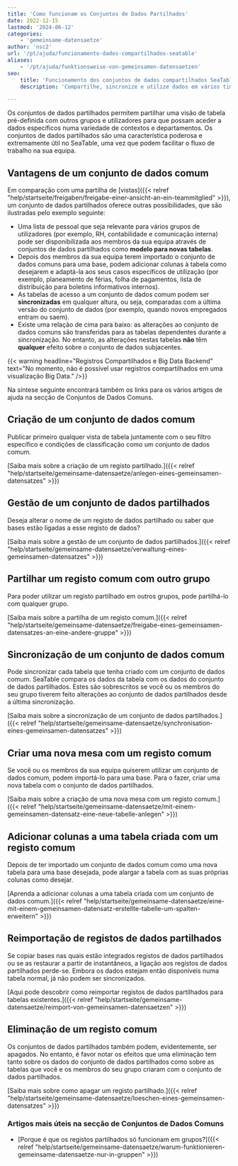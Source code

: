 ```yaml
---
title: 'Como funcionam os Conjuntos de Dados Partilhados'
date: 2022-12-15
lastmod: '2024-06-12'
categories:
    - 'gemeinsame-datensaetze'
author: 'nsc2'
url: '/pt/ajuda/funcionamento-dados-compartilhados-seatable'
aliases:
    - '/pt/ajuda/funktionsweise-von-gemeinsamen-datensaetzen'
seo:
    title: 'Funcionamento dos conjuntos de dados compartilhados SeaTable'
    description: 'Compartilhe, sincronize e utilize dados em vários times. Entenda as vantagens e modos de operação dos conjuntos de dados compartilhados.'

---
```


Os conjuntos de dados partilhados permitem partilhar uma visão de tabela pré-definida com outros grupos e utilizadores para que possam aceder a dados específicos numa variedade de contextos e departamentos. Os conjuntos de dados partilhados são uma característica poderosa e extremamente útil no SeaTable, uma vez que podem facilitar o fluxo de trabalho na sua equipa.

## Vantagens de um conjunto de dados comum

Em comparação com uma partilha de [vistas]({{< relref "help/startseite/freigaben/freigabe-einer-ansicht-an-ein-teammitglied" >}}), um conjunto de dados partilhados oferece outras possibilidades, que são ilustradas pelo exemplo seguinte:

- Uma lista de pessoal que seja relevante para vários grupos de utilizadores (por exemplo, RH, contabilidade e comunicação interna) pode ser disponibilizada aos membros da sua equipa através de conjuntos de dados partilhados como **modelo para novas tabelas**.
- Depois dos membros da sua equipa terem importado o conjunto de dados comuns para uma base, podem adicionar colunas à tabela como desejarem e adaptá-la aos seus casos específicos de utilização (por exemplo, planeamento de férias, folha de pagamentos, lista de distribuição para boletins informativos internos).
- As tabelas de acesso a um conjunto de dados comum podem ser **sincronizadas** em qualquer altura, ou seja, comparadas com a última versão do conjunto de dados (por exemplo, quando novos empregados entram ou saem).
- Existe uma relação de cima para baixo: as alterações ao conjunto de dados comuns são transferidas para as tabelas dependentes durante a sincronização. No entanto, as alterações nestas tabelas **não** têm **qualquer** efeito sobre o conjunto de dados subjacentes.

{{< warning headline="Registros Compartilhados e Big Data Backend" text="No momento, não é possível usar registros compartilhados em uma visualização Big Data." />}}

Na síntese seguinte encontrará também os links para os vários artigos de ajuda na secção de Conjuntos de Dados Comuns.

## Criação de um conjunto de dados comum

Publicar primeiro qualquer vista de tabela juntamente com o seu filtro específico e condições de classificação como um conjunto de dados comum.

[Saiba mais sobre a criação de um registo partilhado.]({{< relref "help/startseite/gemeinsame-datensaetze/anlegen-eines-gemeinsamen-datensatzes" >}})

## Gestão de um conjunto de dados partilhados

Deseja alterar o nome de um registo de dados partilhado ou saber que bases estão ligadas a esse registo de dados?

[Saiba mais sobre a gestão de um conjunto de dados partilhados.]({{< relref "help/startseite/gemeinsame-datensaetze/verwaltung-eines-gemeinsamen-datensatzes" >}})

## Partilhar um registo comum com outro grupo

Para poder utilizar um registo partilhado em outros grupos, pode partilhá-lo com qualquer grupo.

[Saiba mais sobre a partilha de um registo comum.]({{< relref "help/startseite/gemeinsame-datensaetze/freigabe-eines-gemeinsamen-datensatzes-an-eine-andere-gruppe" >}})

## Sincronização de um conjunto de dados comum

Pode sincronizar cada tabela que tenha criado com um conjunto de dados comum. SeaTable compara os dados da tabela com os dados do conjunto de dados partilhados. Estes são sobrescritos se você ou os membros do seu grupo tiverem feito alterações ao conjunto de dados partilhados desde a última sincronização.

[Saiba mais sobre a sincronização de um conjunto de dados partilhados.]({{< relref "help/startseite/gemeinsame-datensaetze/synchronisation-eines-gemeinsamen-datensatzes" >}})

## Criar uma nova mesa com um registo comum

Se você ou os membros da sua equipa quiserem utilizar um conjunto de dados comum, podem importá-lo para uma base. Para o fazer, criar uma nova tabela com o conjunto de dados partilhados.

[Saiba mais sobre a criação de uma nova mesa com um registo comum.]({{< relref "help/startseite/gemeinsame-datensaetze/mit-einem-gemeinsamen-datensatz-eine-neue-tabelle-anlegen" >}})

## Adicionar colunas a uma tabela criada com um registo comum

Depois de ter importado um conjunto de dados comum como uma nova tabela para uma base desejada, pode alargar a tabela com as suas próprias colunas como desejar.

[Aprenda a adicionar colunas a uma tabela criada com um conjunto de dados comum.]({{< relref "help/startseite/gemeinsame-datensaetze/eine-mit-einem-gemeinsamen-datensatz-erstellte-tabelle-um-spalten-erweitern" >}})

## Reimportação de registos de dados partilhados

Se copiar bases nas quais estão integrados registos de dados partilhados ou se as restaurar a partir de instantâneos, a ligação aos registos de dados partilhados perde-se. Embora os dados estejam então disponíveis numa tabela normal, já não podem ser sincronizados.

[Aqui pode descobrir como reimportar registos de dados partilhados para tabelas existentes.]({{< relref "help/startseite/gemeinsame-datensaetze/reimport-von-gemeinsamen-datensaetzen" >}})

## Eliminação de um registo comum

Os conjuntos de dados partilhados também podem, evidentemente, ser apagados. No entanto, é favor notar os efeitos que uma eliminação tem tanto sobre os dados do conjunto de dados partilhados como sobre as tabelas que você e os membros do seu grupo criaram com o conjunto de dados partilhados.

[Saiba mais sobre como apagar um registo partilhado.]({{< relref "help/startseite/gemeinsame-datensaetze/loeschen-eines-gemeinsamen-datensatzes" >}})

### Artigos mais úteis na secção de Conjuntos de Dados Comuns

- [Porque é que os registos partilhados só funcionam em grupos?]({{< relref "help/startseite/gemeinsame-datensaetze/warum-funktionieren-gemeinsame-datensaetze-nur-in-gruppen" >}})
